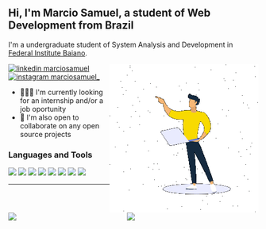 ## Hi, I'm Marcio Samuel, a student of Web Development from Brazil

I'm a undergraduate student of System Analysis and Development in [Federal Institute Baiano](https://ifbaiano.edu.br/portal/ads-guanambi/).

<img align="right" src="https://github.com/marciosamuel/marciosamuel/blob/main/animation.gif"/>

<a href="https://www.linkedin.com/in/marciosamuel/">
    <img src="https://img.shields.io/badge/linkedin-0077B5?style=for-the-badge&logo=linkedin&logoColor=white" alt="linkedin marciosamuel"/>
</a>

<a href="https://www.instagram.com/marciosamuel_/">
    <img src="https://img.shields.io/badge/instagram-E4405F?style=for-the-badge&logo=instagram&logoColor=white" alt="instagram marciosamuel_"/>
</a>

<br/>

- 👨🏽‍💻 I'm currently looking for an internship and/or a job oportunity
- 🤝 I'm also open to collaborate on any open source projects

### Languages and Tools

<code><img heigth="25px" src="https://www.vectorlogo.zone/logos/reactjs/reactjs-ar21.svg"></code>
<code><img heigth="25px" src="https://www.vectorlogo.zone/logos/jquery/jquery-ar21.svg"></code>
<code><img heigth="25px" src="https://www.vectorlogo.zone/logos/vuejs/vuejs-ar21.svg"></code>
<code><img heigth="25px" src="https://www.vectorlogo.zone/logos/nodejs/nodejs-ar21.svg"></code>
<code><img heigth="25px" src="https://www.vectorlogo.zone/logos/mysql/mysql-ar21.svg"></code>
<code><img heigth="25px" src="https://www.vectorlogo.zone/logos/getbootstrap/getbootstrap-ar21.svg"></code>
<code><img heigth="25px" src="https://www.vectorlogo.zone/logos/heroku/heroku-ar21.svg"></code>
<code><img heigth="25px" src="https://www.vectorlogo.zone/logos/php/php-ar21.svg"></code>

***

<img align="left" width="42.5%" src="https://github-readme-stats.vercel.app/api/top-langs/?username=marciosamuel&layout=compact&title_color=00C58E&text_color=878787&bg_color=0D111700&langs_count=10">
<img align="right" width="52.5%" src="https://github-readme-stats.vercel.app/api?username=marciosamuel&show_icons=true&theme=radical&title_color=00C58E&text_color=878787&icon_color=F9DA01&bg_color=0D111700&cache_seconds=25000&count_private=true">
